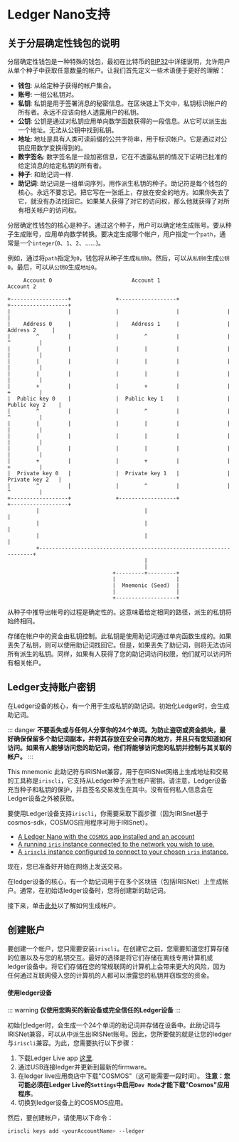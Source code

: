 # Ledger Nano支持

## 关于分层确定性钱包的说明

分层确定性钱包是一种特殊的钱包，最初在比特币的[BIP32](https://github.com/bitcoin/bips/blob/master/bip-0032.mediawiki)中详细说明，允许用户从单个种子中获取任意数量的帐户。让我们首先定义一些术语便于更好的理解：

- **钱包**: 从给定种子获得的帐户集合。
- **账号**: 一组公私钥对。 
- **私钥**: 私钥是用于签署消息的秘密信息。在区块链上下文中，私钥标识帐户的所有者。永远不应该向他人透露用户的私钥。
- **公钥**: 公钥是通过对私钥应用单向数学函数获得的一段信息。从它可以派生出一个地址。无法从公钥中找到私钥。
- **地址**: 地址是具有人类可读前缀的公共字符串，用于标识帐户。它是通过对公钥应用数学变换得到的。
- **数字签名**: 数字签名是一段加密信息，它在不透露私钥的情况下证明已批准的给定消息的给定私钥的所有者。
- **种子**: 和助记词一样.
- **助记词**: 助记词是一组单词序列，用作派生私钥的种子。助记符是每个钱包的核心。永远不要忘记。把它写在一张纸上，存放在安全的地方。如果你失去了它，就没有办法找回它。如果某人获得了对它的访问权，那么他就获得了对所有相关帐户的访问权。

分层确定性钱包的核心是种子。通过这个种子，用户可以确定地生成账号。要从种子生成账号，应用单向数学转换。要决定生成哪个帐户，用户指定一个`path`，通常是一个`integer`(`0`、`1`、`2`、……)。

例如，通过将`path`指定为`0`，钱包将从种子生成`私钥0`。然后，可以从`私钥0`生成`公钥0`。最后，可以从`公钥0`生成`地址0`。

```
     Account 0                         Account 1                         Account 2

+------------------+              +------------------+               +------------------+
|                  |              |                  |               |                  |
|    Address 0     |              |    Address 1     |               |    Address 2     |
|        ^         |              |        ^         |               |        ^         |
|        |         |              |        |         |               |        |         |
|        |         |              |        |         |               |        |         |
|        |         |              |        |         |               |        |         |
|        +         |              |        +         |               |        +         |
|  Public key 0    |              |  Public key 1    |               |  Public key 2    |
|        ^         |              |        ^         |               |        ^         |
|        |         |              |        |         |               |        |         |
|        |         |              |        |         |               |        |         |
|        |         |              |        |         |               |        |         |
|        +         |              |        +         |               |        +         |
|  Private key 0   |              |  Private key 1   |               |  Private key 2   |
|        ^         |              |        ^         |               |        ^         |
+------------------+              +------------------+               +------------------+
         |                                 |                                  |
         |                                 |                                  |
         |                                 |                                  |
         +--------------------------------------------------------------------+
                                           |
                                           |
                                 +---------+---------+
                                 |                   |
                                 |  Mnemonic (Seed)  |
                                 |                   |
                                 +-------------------+
```

从种子中推导出帐号的过程是确定性的。这意味着给定相同的路径，派生的私钥将始终相同。

存储在帐户中的资金由私钥控制。此私钥是使用助记词通过单向函数生成的。如果丢失了私钥，则可以使用助记词找回它。但是，如果丢失了助记词，则将无法访问所有派生的私钥。同样，如果有人获得了您的助记词访问权限，他们就可以访问所有相关帐户。

## Ledger支持账户密钥

在Ledger设备的核心，有一个用于生成私钥的助记词。初始化Ledger时，会生成助记词。

::: danger
**不要丢失或与任何人分享你的24个单词。为防止盗窃或资金损失，最好确保保留多个助记词副本，并将其存放在安全可靠的地方，并且只有您知道如何访问。如果有人能够访问您的助记词，他们将能够访问您的私钥并控制与其关联的帐户。**
:::

This mnemonic 此助记符与IRISNet兼容，用于在IRISNet网络上生成地址和交易的工具称是`iriscli`，它支持从Ledger种子派生帐户密钥。请注意，Ledger设备充当种子和私钥的保护，并且签名交易发生在其中。没有任何私人信息会在Ledger设备之外被获取。

要使用Ledger设备支持`iriscli`，你需要采取下面步骤（因为IRISnet基于cosmos-sdk，COSMOS应用程序可用于IRISnet）。

- [A Ledger Nano with the `COSMOS` app installed and an account](#using-a-ledger-device)
- [A running `iris` instance connected to the network you wish to use.](./node.md#how-to-start-an-irisnet-network-locally)
- [A `iriscli` instance configured to connect to your chosen `iris` instance.](./cli-client.md)

现在，您已准备好开始在网络上发送交易。

在ledger设备的核心，有一个助记词用于在多个区块链（包括IRISNet）上生成帐户。通常，在初始话ledger设备时，您将创建新的助记词。

接下来，单击[此处](#使用ledger设备)以了解如何生成帐户。

## 创建账户

要创建一个帐户，您只需要安装`iriscli`。在创建它之前，您需要知道您打算存储的位置以及与您的私钥交互。最好的选择是将它们存储在离线专用计算机或ledger设备中。将它们存储在您的常规联网的计算机上会带来更大的风险，因为任何通过互联网侵入您的计算机的人都可以泄露您的私钥并窃取您的资金。

#### 使用ledger设备

::: warning
**仅使用您购买的新设备或完全信任的Ledger设备**
:::

初始化ledger时，会生成一个24个单词的助记词并存储在设备中。此助记词与IRISNet兼容，可以从中派生出IRISNet账号。因此，您所要做的就是让您的ledger与`iriscli`兼容。为此，您需要执行以下步骤：

1. 下载Ledger Live app [这里](https://www.ledger.com/pages/ledger-live). 
2. 通过USB连接ledger并更新到最新的firmware。
3. 在ledger live应用商店中下载"COSMOS"（这可能需要一段时间）。 **注意：您可能必须在Ledger Live的`Settings`中启用`Dev Mode`才能下载"Cosmos"应用程序**。
4. 切换到ledger设备上的COSMOS应用。

然后，要创建帐户，请使用以下命令：

```bash
iriscli keys add <yourAccountName> --ledger 
```


